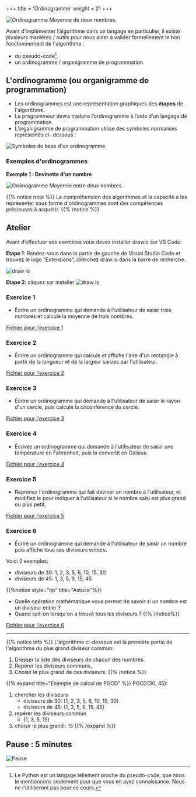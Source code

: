 +++
title = 'Ordinogramme'
weight = 21
+++

![Ordinogramme Moyenne de deux nombres](../algo-ordino1.jpg?width=25vw).

Avant d’implémenter l’algorithme dans un langage en particulier, il existe plusieurs manières / outils pour nous aider à valider formellement le bon fonctionnement de l'algorithme :
- du pseudo-code[^1].
- un ordinogramme / organigramme de programmation.


[^1]: Le Python est un langage tellement proche du pseudo-code, que nous le mentionnons seulement pour que vous en ayez connaissance. Nous ne l'utiliseront pas pour ce cours.

## L'ordinogramme (ou organigramme de programmation)

- Les ordinogrammes est une représentation graphiques des **étapes** de l'algorithme.
- Le programmeur devra traduire l’ordinogramme à l’aide d’un langage de programmation.
- L’organigramme de programmation utilise des symboles normalisés représentés ci- dessous :

![Symboles de base d'un ordinogramme](../ordino_symb.jpg?width=40vw "Symboles de base d'un ordinogramme").

### Exemples d'ordinogrammes

**Exemple 1 : Devinette d'un nombre**

![Ordinogramme Moyenne entre deux nombres](../ordino_devinette.png?width=25vw).


{{% notice note %}}
La compréhension des algorithmes et la capacité à les représenter sous forme d'ordinogrammes sont des compétences précieuses à acquérir.
{{% /notice %}}

## Atelier

Avant d’effectuer vos exercices vous devez installer drawio sur VS Code:

**Etape 1**: Rendez-vous dans la partie de gauche de Visual Studio Code et trouvez le logo “Extensions”, cherchez draw.io dans la barre de recherche.

![draw io](../drawio.png?width=30vw)

**Etape 2**: cliquez sur installer
![draw io](../drawio_installation.png?width=30vw)

### Exercice 1

- Écrire un ordinogramme qui demande à l'utilisateur de saisir trois nombres et calcule la moyenne de trois nombres.

[Fichier pour l'exercice 1](../atelier-ordino1.drawio)

### Exercice 2

- Écrire un ordinogramme qui calcule et affiche l'aire d'un rectangle à partir de la longueur et de la largeur saisies par l'utilisateur.

[Fichier pour l'exercice 2](../atelier-ordino2.drawio)

### Exercice 3

- Écrire un ordinogramme qui demande à l'utilisateur de saisir le rayon d'un cercle, puis calcule la circonférence du cercle.

[Fichier pour l'exercice 3](../atelier-ordino3.drawio)

### Exercice 4

- Écrivez un ordinogramme qui demande à l'utilisateur de saisir une température en Fahrenheit, puis la convertit en Celsius.

[Fichier pour l'exercice 4](../atelier-ordino4.drawio)

### Exercice 5

- Reprenez l'ordinogramme qui fait deviner un nombre à l'utilisateur, et modifiez le pour indiquer à l'utilisateur si le nombre saisi est plus grand ou plus petit.

[Fichier pour l'exercice 5](../atelier-ordino5.drawio)

### Exercice 6

- Écrire un ordinogramme qui demande à l'utilisateur de saisir un nombre puis affiche tous ses diviseurs entiers.

Voici 2 exemples:
- diviseurs de 30: 1, 2, 3, 5, 6, 10, 15, 30
- diviseurs de 45: 1, 3, 5, 9, 15, 45

{{%notice style="tip" title="Astuce"%}}
- Quelle opération mathématique vous permet de savoir si un nombre est un diviseur entier ?
- Quand sait-on lorsqu'on a trouvé tous les diviseurs ?
{{% /notice%}}

[Fichier pour l'exercice 6](../atelier-ordino6.drawio)

--- 

{{% notice info %}}
L'algorithme ci-dessous est la première partie de l'algorithme du plus grand diviseur commun:

1. Dresser la liste des diviseurs de chacun des nombres.
1. Repérer les diviseurs communs.
1. Choisir le plus grand de ces diviseurs.
{{% /notice %}}

{{% expand title="Exemple de calcul de PGCD" %}}
PGCD(30, 45):
1. chercher les diviseurs
    - diviseurs de 30: {1, 2, 3, 5, 6, 10, 15, 30} 
    - diviseurs de 45: {1, 3, 5, 9, 15, 45}
1. repérer les diviseurs commun
    - {1, 3, 5, 15}
1. choisir le plus grand : 15
{{% /expand %}}

## Pause : 5 minutes

![Pause](../pause.jpg?width=25vw)